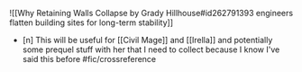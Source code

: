 ![[Why Retaining Walls Collapse by Grady Hillhouse#id262791393 engineers flatten building sites for long-term stability]]
- [n] This will be useful for [[Civil Mage]] and [[Irella]] and potentially some prequel stuff with her that I need to collect because I know I've said this before #fic/crossreference
